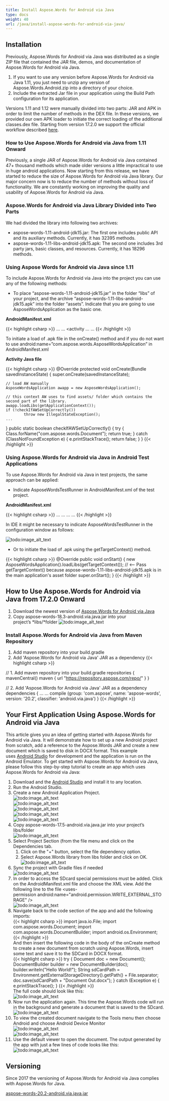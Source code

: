 ```yaml
---
title: Install Aspose.Words for Android via Java
type: docs
weight: 40
url: /java/install-aspose-words-for-android-via-java/
---
```


## Installation

Previously, Aspose.Words for Android via Java was distributed as a single ZIP file that contained the JAR file, demos, and documentation of Aspose.Words for Android via Java.

1. If you want to use any version before Aspose.Words for Android via Java 1.11, you just need to unzip any version of Aspose.Words.Android.zip into a directory of your choice.
1. Include the extracted Jar file in your application using the Build Path configuration for its application.

Versions 1.11 and 1.12 were manually divided into two parts: JAR and APK in order to limit the number of methods in the DEX file. In these versions, we provided our own APK loader to initiate the correct loading of the additional classes.dex file. Starting from version 17.2.0 we support the official workflow described [here](https://developer.android.com/studio/build/multidex.html).

### How to Use Aspose.Words for Android via Java from 1.11 Onward

Previously, a single JAR of Aspose.Words for Android via Java contained 47+ thousand methods which made older versions a little impractical to use in huge android applications. Now starting from this release, we have started to reduce the size of Aspose.Words for Android via Java library. Our major concern now is to reduce the number of methods without loss of functionality. We are constantly working on improving the quality and usability of Aspose.Words for Android via Java.

### Aspose.Words for Android via Java Library Divided into Two Parts

We had divided the library into following two archives:

- aspose-words-1.11-android-jdk15.jar: The first one includes public API and its auxiliary methods. Currently, it has 32395 methods.
- aspose-words-1.11-libs-android-jdk15.apk: The second one includes 3rd party jars, basic classes, and resources. Currently, it has 18296 methods.

### Using Aspose Words for Android via Java since 1.11

To include Aspose.Words for Android via Java into the project you can use any of the following methods:

- To place “aspose-words-1.11-android-jdk15.jar” in the folder “libs” of your project, and the archive “aspose-words-1.11-libs-android-jdk15.apk” into the folder “assets”. Indicate that you are going to use AsposeWordsApplication as the basic one.

**AndroidManifest.xml**

{{< highlight csharp >}}
...
...
<application        
    android:allowBackup="true"
    android:icon="@drawable/ic_launcher"
    android:name="com.aspose.words.AsposeWordsApplication"
    android:label="@string/app_name"
    android:theme="@style/AppTheme" >
    <activity
...
...
{{< /highlight >}}

To initiate a load of .apk file in the onCreate() method and if you do not want to use android:name=”com.aspose.words.AsposeWordsApplication” in AndroidManifest.xml

**Activity Java file**

{{< highlight csharp >}}
@Override
protected void onCreate(Bundle savedInstanceState) 
{
    super.onCreate(savedInstanceState);

    // load AW manually
    AsposeWordsApplication awapp = new AsposeWordsApplication();

    // this context AW uses to find assets/ folder which contains the second part of the library.
    awapp.loadLibs(getApplicationContext()); 
    if (!checkIfAWSetUpCorrectly())
            throw new IllegalStateException();	
    ...
}
public static boolean checkIfAWSetUpCorrectly()
{
    try
    {
        Class.forName("com.aspose.words.Document");
        return true;
    }
    catch (ClassNotFoundException e)
    {
        e.printStackTrace();
        return false;
    }
}
{{< /highlight >}}

### Using Aspose.Words for Android via Java in Android Test Applications

To use Aspose.Words for Android via Java in test projects, the same approach can be applied:

- Indicate AsposeWordsTestRunner in AndroidManifest.xml of the test project.

**AndroidManifest.xml**

{{< highlight csharp >}}
...
...
<instrumentation
    android:name="com.aspose.words.AsposeWordsTestRunner"    
    android:targetPackage="com.aspose.releaseapp" />
...
...
{{< /highlight >}}

In IDE it might be necessary to indicate AsposeWordsTestRunner in the configuration window as follows:

![todo:image_alt_text](install-aspose-words-for-android-via-java_1.png)

- Or to initiate the load of .apk using the getTargetContext() method.

{{< highlight csharp >}}
@Override
public void onStart() {
    new AsposeWordsApplication().loadLibs(getTargetContext());
 // <-- Pass getTargetContext() because aspose-words-1.11-libs-android-jdk15.apk is in the main application's asset folder
    super.onStart();
}
{{< /highlight >}}

## How to Use Aspose.Words for Android via Java from 17.2.0 Onward

1. Download the newest version of [Aspose.Words for Android via Java](https://repository.aspose.com/repo/com/aspose/aspose-words/)
1. Copy aspose-words-18.3-android.via.java.jar into your project’s *libs/*folder
![todo:image_alt_text](install-aspose-words-for-android-via-java_2.jpg)

### Install Aspose.Words for Android via Java from Maven Repository

1. Add maven repository into your build.gradle 
1. Add 'Aspose.Words for Android via Java' JAR as a dependency
{{< highlight csharp >}}

// 1. Add maven repository into your build.gradle 
repositories {
    mavenCentral()
    maven { url "https://repository.aspose.com/repo/" }
}

// 2. Add 'Aspose.Words for Android via Java' JAR as a dependency
dependencies {
    ...
    ...
    compile (group: 'com.aspose', name: 'aspose-words', version: '20.2', classifier: 'android.via.java')
}
{{< /highlight >}}

## Your First Application Using Aspose.Words for Android via Java

This article gives you an idea of getting started with Aspose.Words for Android via Java. It will demonstrate how to set up a new Android project from scratch, add a reference to the Aspose.Words JAR and create a new document which is saved to disk in DOCX format. This example uses [Android Studio](https://developer.android.com/studio/index.html) for development and the application is run on the Android Emulator. To get started with Aspose.Words for Android via Java, please follow this step-by-step tutorial to create an app which uses Aspose.Words for Android via Java:

1. Download and the [Android Studio](https://developer.android.com/studio/index.html) and install it to any location.
1. Run the Android Studio.
1. Create a new Android Application Project.<br>
![todo:image_alt_text](install-aspose-words-for-android-via-java_3.jpg)<br>
![todo:image_alt_text](install-aspose-words-for-android-via-java_4.png)<br>
![todo:image_alt_text](install-aspose-words-for-android-via-java_5.jpg)<br>
![todo:image_alt_text](install-aspose-words-for-android-via-java_6.jpg)<br>
![todo:image_alt_text](install-aspose-words-for-android-via-java_7.jpg)<br>
1. Copy aspose-words-17.5-android.via.java.jar into your project’s libs/folder<br>
![todo:image_alt_text](install-aspose-words-for-android-via-java_8.jpg)
1. Select Project Section (from the file menu and click on the Dependencies tab.
   1. Click on the "+" button, select the file dependency option.
   1. Select Aspose.Words library from libs folder and click on OK.<br>
   ![todo:image_alt_text](install-aspose-words-for-android-via-java_9.png)
1. Sync the project with Gradle files if needed<br>
![todo:image_alt_text](install-aspose-words-for-android-via-java_10.png)
1. In order to access the SDcard special permissions must be added. Click on the AndroidManifest.xml file and choose the XML view. Add the following line to the file <uses-permission android:name="android.permission.WRITE_EXTERNAL_STORAGE" /> <br>
![todo:image_alt_text](install-aspose-words-for-android-via-java_11.jpg)
1. Navigate back to the code section of the app and add the following imports:<br>
{{< highlight csharp >}}
import java.io.File;
import com.aspose.words.Document;
import com.aspose.words.DocumentBuilder;
import android.os.Environment; 
{{< /highlight >}}<br>
And then insert the following code in the body of the onCreate method to create a new document from scratch using Aspose.Words, 
insert some text and save it to the SDCard in DOCX format.<br>
{{< highlight csharp >}}
try
{
   Document doc = new Document();
   DocumentBuilder builder = new DocumentBuilder(doc);
   builder.writeln("Hello World!");
   String sdCardPath = Environment.getExternalStorageDirectory().getPath() + File.separator;
   doc.save(sdCardPath + "Document Out.docx");
}
catch (Exception e)
{
   e.printStackTrace();
}
{{< /highlight >}}<br>
The full code should look like this:<br>
![todo:image_alt_text](install-aspose-words-for-android-via-java_12.png)
1. Now run the application again. This time the Aspose.Words code will run in the background and generate a document that is saved to the SDcard.<br>
![todo:image_alt_text](install-aspose-words-for-android-via-java_13.jpg)
1. To view the created document navigate to the Tools menu then choose Android and choose Android Device Monitor<br>
![todo:image_alt_text](install-aspose-words-for-android-via-java_14.jpg)<br>
![todo:image_alt_text](install-aspose-words-for-android-via-java_15.jpg)
1. Use the default viewer to open the document. The output generated by the app with just a few lines of code looks like this:<br>
![todo:image_alt_text](install-aspose-words-for-android-via-java_16.jpg)

## Versioning

Since 2017 the versioning of Aspose.Words for Android via Java complies with Aspose.Words for Java. 

[aspose-words-20.2-android.via.java.jar](https://repository.aspose.com/repo/com/aspose/aspose-words/20.2/aspose-words-20.2-android.via.java.jar)

